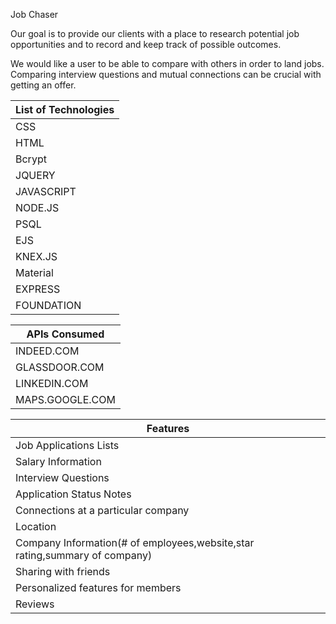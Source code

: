 Job Chaser 

Our goal is to provide our clients with a place to research potential job opportunities and to record and keep track of possible outcomes.

We would like a user to be able to compare with others in order to land jobs. Comparing interview questions and mutual connections can be crucial with getting an offer.

| List of Technologies |
| -------------------- |
| CSS                  |
| HTML                 |
| Bcrypt               |
| JQUERY               |
| JAVASCRIPT           |
| NODE.JS              |
| PSQL                 |
| EJS                  |
| KNEX.JS              |
| Material             |
| EXPRESS              |
| FOUNDATION           |
 

| APIs Consumed   |
| --------------- |
| INDEED.COM      |
| GLASSDOOR.COM   |
| LINKEDIN.COM    |
| MAPS.GOOGLE.COM |


| Features                                                                    |
| --------------------------------------------------------------------------- |
| Job Applications Lists                                                      |
| Salary Information                                                          |
| Interview Questions                                                         |
| Application Status Notes                                                    |
| Connections at a particular company                                         |
| Location                                                                    |
| Company Information(# of employees,website,star rating,summary of company)  |
| Sharing with friends                                                        |
| Personalized features for members                                           |
| Reviews                                                                     |



